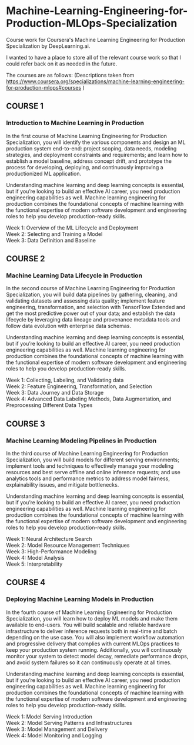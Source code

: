 # Machine-Learning-Engineering-for-Production-MLOps-Specialization
Course work for Coursera's Machine Learning Engineering for Production Specialization by DeepLearning.ai. 

I wanted to have a place to store all of the relevant course work so that I could refer back on it as needed in the future. 

The courses are as follows: (Descriptions taken from https://www.coursera.org/specializations/machine-learning-engineering-for-production-mlops#courses )

## COURSE 1
### Introduction to Machine Learning in Production

In the first course of Machine Learning Engineering for Production Specialization, you will identify the various components and design an ML production system end-to-end: project scoping, data needs, modeling strategies, and deployment constraints and requirements; and learn how to establish a model baseline, address concept drift, and prototype the process for developing, deploying, and continuously improving a productionized ML application.

Understanding machine learning and deep learning concepts is essential, but if you’re looking to build an effective AI career, you need production engineering capabilities as well. Machine learning engineering for production combines the foundational concepts of machine learning with the functional expertise of modern software development and engineering roles to help you develop production-ready skills. 

Week 1: Overview of the ML Lifecycle and Deployment  
Week 2: Selecting and Training a Model  
Week 3: Data Definition and Baseline

## COURSE 2
### Machine Learning Data Lifecycle in Production

In the second course of Machine Learning Engineering for Production Specialization, you will build data pipelines by gathering, cleaning, and validating datasets and assessing data quality; implement feature engineering, transformation, and selection with TensorFlow Extended and get the most predictive power out of your data; and establish the data lifecycle by leveraging data lineage and provenance metadata tools and follow data evolution with enterprise data schemas.

Understanding machine learning and deep learning concepts is essential, but if you’re looking to build an effective AI career, you need production engineering capabilities as well. Machine learning engineering for production combines the foundational concepts of machine learning with the functional expertise of modern software development and engineering roles to help you develop production-ready skills. 

Week 1: Collecting, Labeling, and Validating data  
Week 2: Feature Engineering, Transformation, and Selection  
Week 3: Data Journey and Data Storage  
Week 4: Advanced Data Labeling Methods, Data Augmentation, and Preprocessing Different Data Types

## COURSE 3
### Machine Learning Modeling Pipelines in Production

In the third course of Machine Learning Engineering for Production Specialization, you will build models for different serving environments; implement tools and techniques to effectively manage your modeling resources and best serve offline and online inference requests; and use analytics tools and performance metrics to address model fairness, explainability issues, and mitigate bottlenecks.

Understanding machine learning and deep learning concepts is essential, but if you’re looking to build an effective AI career, you need production engineering capabilities as well. Machine learning engineering for production combines the foundational concepts of machine learning with the functional expertise of modern software development and engineering roles to help you develop production-ready skills.

Week 1: Neural Architecture Search  
Week 2: Model Resource Management Techniques  
Week 3: High-Performance Modeling  
Week 4: Model Analysis  
Week 5: Interpretability

## COURSE 4
### Deploying Machine Learning Models in Production

In the fourth course of Machine Learning Engineering for Production Specialization, you will learn how to deploy ML models and make them available to end-users. You will build scalable and reliable hardware infrastructure to deliver inference requests both in real-time and batch depending on the use case. You will also implement workflow automation and progressive delivery that complies with current MLOps practices to keep your production system running. Additionally,  you will continuously monitor your system to detect model decay, remediate performance drops, and avoid system failures so it can continuously operate at all times.  

Understanding machine learning and deep learning concepts is essential, but if you’re looking to build an effective AI career, you need production engineering capabilities as well. Machine learning engineering for production combines the foundational concepts of machine learning with the functional expertise of modern software development and engineering roles to help you develop production-ready skills.

Week 1: Model Serving Introduction  
Week 2: Model Serving Patterns and Infrastructures  
Week 3: Model Management and Delivery  
Week 4: Model Monitoring and Logging

